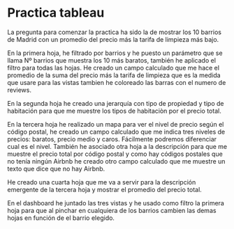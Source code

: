 # Practica tableau

La pregunta para comenzar la practica ha sido la de mostrar los 10 barrios de Madrid con un promedio del precio más la tarifa de limpieza más bajo.

En la primera hoja, he filtrado por barrios y he puesto un parámetro que se llama Nº barrios que muestra los 10 más baratos, también he aplicado el filtro para todas las hojas. He creado un campo calculado que me hace el promedio de la suma del precio más la tarifa de limpieza que es la medida que usare para las vistas tambien he coloreado las barras con el numero de reviews.

En la segunda hoja he creado una jerarquía con tipo de propiedad y tipo de habitación para que me muestre los tipos de habitaciòn por el precio total.

En la tercera hoja he realizado un mapa para ver el nivel de precio según el código postal, he creado un campo calculado que me indica tres niveles de precios: baratos, precio medio y caros. Fácilmente podremos diferenciar cual es el nivel. También he asociado otra hoja a la descripción para que me muestre el precio total por código postal y como hay códigos postales que no tenía ningún Airbnb he creado otro campo calculado que me muestre un texto que dice que no hay Airbnb.

He creado una cuarta hoja que me va a servir para la descripción emergente de la tercera hoja y mostrar el promedio del precio total.

En el dashboard he juntado las tres vistas y he usado como filtro la primera hoja para que al pinchar en cualquiera de los barrios cambien las demas hojas en función de el barrio elegido.
